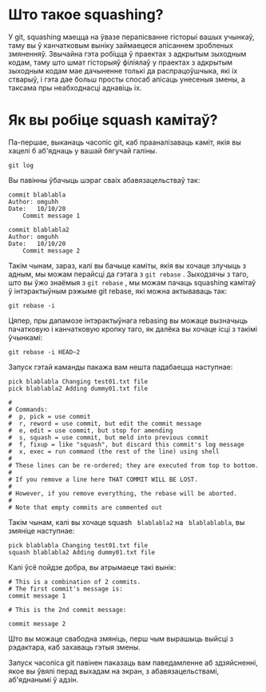 # Што такое squashing?

У git, squashing маецца на ўвазе перапісванне гісторыі вашых учынкаў, таму вы ў канчатковым выніку займаецеся апісаннем зробленых змяненняў.
Звычайна гэта робіцца ў праектах з адкрытым зыходным кодам, таму што шмат гісторыяў філіялаў у праектах з адкрытым зыходным кодам мае дачыненне толькі да распрацоўшчыка, які іх стварыў, і гэта дае больш просты спосаб апісаць унесеныя змены, а таксама пры неабходнасці аднавіць іх.

# Як вы робіце squash камітаў?

Па-першае, выканаць часопіс git, каб прааналізаваць каміт, якія вы хацелі б аб'яднаць у вашай бягучай галіны.

```
git log
```

Вы павінны ўбачыць шэраг сваіх абавязацельстваў так:

```
commit blablabla
Author: omguhh
Date:   10/10/20
    Commit message 1

commit blablabla2
Author: omguhh
Date:   10/10/20
    Commit message 2
```

Такім чынам, зараз, калі вы бачыце каміты, якія вы хочаце злучыць з адным, мы можам перайсці да гэтага з `` git rebase `` . Зыходзячы з таго, што вы ўжо знаёмыя з `` git rebase `` , мы можам пачаць squashing камітаў ў інтэрактыўным рэжыме git rebase, які можна актываваць так:

```
git rebase -i
```

Цяпер, пры дапамозе інтэрактыўнага rebasing вы можаце вызначыць пачатковую і канчатковую кропку таго, як далёка вы хочаце ісці з такімі ўчынкамі:

```
git rebase -i HEAD~2
```

Запуск гэтай каманды пакажа вам нешта падабаецца наступнае:

```
pick blablabla Changing test01.txt file
pick blablabla2 Adding dummy01.txt file

#
# Commands:
#  p, pick = use commit
#  r, reword = use commit, but edit the commit message
#  e, edit = use commit, but stop for amending
#  s, squash = use commit, but meld into previous commit
#  f, fixup = like "squash", but discard this commit's log message
#  x, exec = run command (the rest of the line) using shell
#
# These lines can be re-ordered; they are executed from top to bottom.
#
# If you remove a line here THAT COMMIT WILL BE LOST.
#
# However, if you remove everything, the rebase will be aborted.
#
# Note that empty commits are commented out
```

Такім чынам, калі вы хочаце squash ``` blablabla2``` на ``` blablablabla```, вы змяніце наступнае:

```
pick blablabla Changing test01.txt file
squash blablabla2 Adding dummy01.txt file

```

Калі ўсё пойдзе добра, вы атрымаеце такі вынік:

```
# This is a combination of 2 commits.
# The first commit's message is:
commit message 1

# This is the 2nd commit message:

commit message 2
```

Што вы можаце свабодна змяніць, перш чым вырашыць выйсці з рэдактара, каб захаваць гэтыя змены.

Запуск часопіса git павінен паказаць вам паведамленне аб здзяйсненні, якое вы ўвялі перад выхадам на экран, з абавязацельствамі, аб'яднанымі ў адзін.
